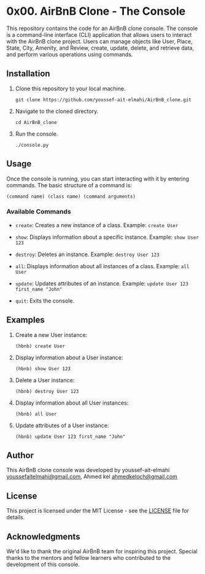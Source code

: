 # 0x00. AirBnB Clone - The Console

This repository contains the code for an AirBnB clone console. The console is a command-line interface (CLI) application that allows users to interact with the AirBnB clone project. Users can manage objects like User, Place, State, City, Amenity, and Review, create, update, delete, and retrieve data, and perform various operations using commands.

## Installation

1. Clone this repository to your local machine.
   ```
   git clone https://github.com/youssef-ait-elmahi/AirBnB_clone.git
   ```

2. Navigate to the cloned directory.
   ```
   cd AirBnB_clone
   ```

3. Run the console.
   ```
   ./console.py
   ```

## Usage

Once the console is running, you can start interacting with it by entering commands. The basic structure of a command is:
```
(command name) (class name) (command arguments)
```

### Available Commands

- `create`: Creates a new instance of a class.
   Example: `create User`

- `show`: Displays information about a specific instance.
   Example: `show User 123`

- `destroy`: Deletes an instance.
   Example: `destroy User 123`

- `all`: Displays information about all instances of a class.
   Example: `all User`

- `update`: Updates attributes of an instance.
   Example: `update User 123 first_name "John"`

- `quit`: Exits the console.

## Examples

1. Create a new User instance:
   ```
   (hbnb) create User
   ```

2. Display information about a User instance:
   ```
   (hbnb) show User 123
   ```

3. Delete a User instance:
   ```
   (hbnb) destroy User 123
   ```

4. Display information about all User instances:
   ```
   (hbnb) all User
   ```

5. Update attributes of a User instance:
   ```
   (hbnb) update User 123 first_name "John"
   ```

## Author

This AirBnB clone console was developed by youssef-ait-elmahi <youssefaitelmahi@gmail.com>, Ahmed kel <ahmedkeloch@gmail.com>

## License

This project is licensed under the MIT License - see the [LICENSE](LICENSE) file for details.

## Acknowledgments

We'd like to thank the original AirBnB team for inspiring this project. Special thanks to the mentors and fellow learners who contributed to the development of this console.
